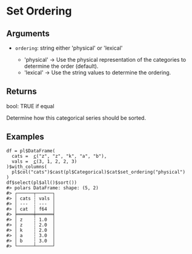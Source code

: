 # Set Ordering

## Arguments

- `ordering`: string either 'physical' or 'lexical'
    
     * 'physical' -> Use the physical representation of the categories to determine the order (default).
     * 'lexical' -> Use the string values to determine the ordering.

## Returns

bool: TRUE if equal

Determine how this categorical series should be sorted.

## Examples

<pre class='r-example'><code><span class='r-in'><span><span class='va'>df</span> <span class='op'>=</span> <span class='va'>pl</span><span class='op'>$</span><span class='fu'>DataFrame</span><span class='op'>(</span></span></span>
<span class='r-in'><span>  cats <span class='op'>=</span>  <span class='fu'><a href='https://rdrr.io/r/base/c.html'>c</a></span><span class='op'>(</span><span class='st'>"z"</span>, <span class='st'>"z"</span>, <span class='st'>"k"</span>, <span class='st'>"a"</span>, <span class='st'>"b"</span><span class='op'>)</span>,</span></span>
<span class='r-in'><span>  vals <span class='op'>=</span>  <span class='fu'><a href='https://rdrr.io/r/base/c.html'>c</a></span><span class='op'>(</span><span class='fl'>3</span>, <span class='fl'>1</span>, <span class='fl'>2</span>, <span class='fl'>2</span>, <span class='fl'>3</span><span class='op'>)</span></span></span>
<span class='r-in'><span><span class='op'>)</span><span class='op'>$</span><span class='fu'>with_columns</span><span class='op'>(</span></span></span>
<span class='r-in'><span>  <span class='va'>pl</span><span class='op'>$</span><span class='fu'>col</span><span class='op'>(</span><span class='st'>"cats"</span><span class='op'>)</span><span class='op'>$</span><span class='fu'>cast</span><span class='op'>(</span><span class='va'>pl</span><span class='op'>$</span><span class='va'>Categorical</span><span class='op'>)</span><span class='op'>$</span><span class='va'>cat</span><span class='op'>$</span><span class='fu'>set_ordering</span><span class='op'>(</span><span class='st'>"physical"</span><span class='op'>)</span></span></span>
<span class='r-in'><span><span class='op'>)</span></span></span>
<span class='r-in'><span><span class='va'>df</span><span class='op'>$</span><span class='fu'>select</span><span class='op'>(</span><span class='va'>pl</span><span class='op'>$</span><span class='fu'>all</span><span class='op'>(</span><span class='op'>)</span><span class='op'>$</span><span class='fu'>sort</span><span class='op'>(</span><span class='op'>)</span><span class='op'>)</span></span></span>
<span class='r-out co'><span class='r-pr'>#&gt;</span> polars DataFrame: shape: (5, 2)</span>
<span class='r-out co'><span class='r-pr'>#&gt;</span> ┌──────┬──────┐</span>
<span class='r-out co'><span class='r-pr'>#&gt;</span> │ cats ┆ vals │</span>
<span class='r-out co'><span class='r-pr'>#&gt;</span> │ ---  ┆ ---  │</span>
<span class='r-out co'><span class='r-pr'>#&gt;</span> │ cat  ┆ f64  │</span>
<span class='r-out co'><span class='r-pr'>#&gt;</span> ╞══════╪══════╡</span>
<span class='r-out co'><span class='r-pr'>#&gt;</span> │ z    ┆ 1.0  │</span>
<span class='r-out co'><span class='r-pr'>#&gt;</span> │ z    ┆ 2.0  │</span>
<span class='r-out co'><span class='r-pr'>#&gt;</span> │ k    ┆ 2.0  │</span>
<span class='r-out co'><span class='r-pr'>#&gt;</span> │ a    ┆ 3.0  │</span>
<span class='r-out co'><span class='r-pr'>#&gt;</span> │ b    ┆ 3.0  │</span>
<span class='r-out co'><span class='r-pr'>#&gt;</span> └──────┴──────┘</span>
 </code></pre>